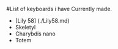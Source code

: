 #List of keyboards i have Currently made.
 - [Lily 58] (./Lily58.md) 
 - Skeletyl
 - Charybdis nano
 - Totem

